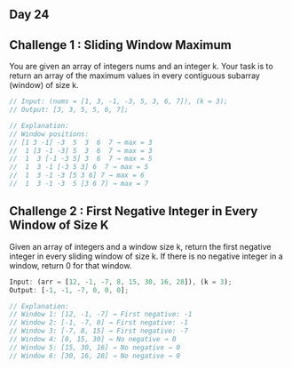 ## Day 24

## Challenge 1 : Sliding Window Maximum

You are given an array of integers nums and an integer k.
Your task is to return an array of the maximum values in every contiguous subarray (window) of size k.

```js
// Input: (nums = [1, 3, -1, -3, 5, 3, 6, 7]), (k = 3);
// Output: [3, 3, 5, 5, 6, 7];

// Explanation:
// Window positions:
// [1 3 -1] -3  5  3  6  7 → max = 3
//  1 [3 -1 -3] 5  3  6  7 → max = 3
//  1  3 [-1 -3 5] 3  6  7 → max = 5
//  1  3 -1 [-3 5 3] 6  7 → max = 5
//  1  3 -1 -3 [5 3 6] 7 → max = 6
//  1  3 -1 -3  5 [3 6 7] → max = 7
```

## Challenge 2 : First Negative Integer in Every Window of Size K

Given an array of integers and a window size k, return the first negative integer in every sliding window of size k. If there is no negative integer in a window, return 0 for that window.

```js
Input: (arr = [12, -1, -7, 8, 15, 30, 16, 28]), (k = 3);
Output: [-1, -1, -7, 0, 0, 0];

// Explanation:
// Window 1: [12, -1, -7] → First negative: -1
// Window 2: [-1, -7, 8] → First negative: -1
// Window 3: [-7, 8, 15] → First negative: -7
// Window 4: [8, 15, 30] → No negative → 0
// Window 5: [15, 30, 16] → No negative → 0
// Window 6: [30, 16, 28] → No negative → 0
```
